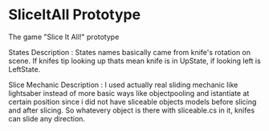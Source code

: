 # SliceItAll Prototype
 The game "Slice It All!" prototype 

  States Description : 
States names basically came from knife's rotation on scene. 
If knifes tip looking up thats mean knife is in UpState, if looking left is LeftState.


 Slice Mechanic Description :
I used actually real sliding mechanic like lightsaber instead of more basic ways like objectpooling and istantiate at certain position since i did not have sliceable objects models before slicing and after slicing. So whatevery object is there with sliceable.cs in it, knifes can slide any direction. 


